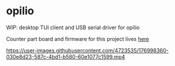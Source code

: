 # opilio

WIP: desktop TUI client and USB serial driver for opilio

Counter part board and firmware for this project lives [here](https://github.com/mygnu/opilio-firmware)


https://user-images.githubusercontent.com/4723535/176998360-030e8d23-587c-4bd1-b580-60e1077c1599.mp4


